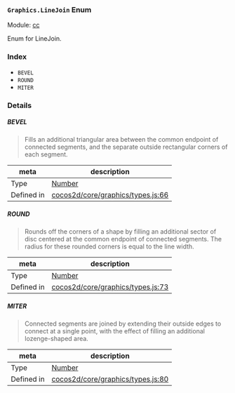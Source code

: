 ### `Graphics.LineJoin` Enum



Module: [cc](../modules/cc.md)


Enum for LineJoin.


### Index
  - `BEVEL`
  - `ROUND`
  - `MITER`

### Details


##### BEVEL

> Fills an additional triangular area between the common endpoint of connected segments, and the separate outside rectangular corners of each segment.

| meta | description |
|------|-------------|
| Type | <a href="https://developer.mozilla.org/en/JavaScript/Reference/Global_Objects/Number" class="crosslink external" target="_blank">Number</a> |
| Defined in | [cocos2d/core/graphics/types.js:66](https://github.com/cocos-creator/engine/blob/ffcd52a59a8c6aae4b1d658e5006aef78c30892b/cocos2d/core/graphics/types.js#L66) |



##### ROUND

> Rounds off the corners of a shape by filling an additional sector of disc centered at the common endpoint of connected segments. The radius for these rounded corners is equal to the line width.

| meta | description |
|------|-------------|
| Type | <a href="https://developer.mozilla.org/en/JavaScript/Reference/Global_Objects/Number" class="crosslink external" target="_blank">Number</a> |
| Defined in | [cocos2d/core/graphics/types.js:73](https://github.com/cocos-creator/engine/blob/ffcd52a59a8c6aae4b1d658e5006aef78c30892b/cocos2d/core/graphics/types.js#L73) |



##### MITER

> Connected segments are joined by extending their outside edges to connect at a single point, with the effect of filling an additional lozenge-shaped area.

| meta | description |
|------|-------------|
| Type | <a href="https://developer.mozilla.org/en/JavaScript/Reference/Global_Objects/Number" class="crosslink external" target="_blank">Number</a> |
| Defined in | [cocos2d/core/graphics/types.js:80](https://github.com/cocos-creator/engine/blob/ffcd52a59a8c6aae4b1d658e5006aef78c30892b/cocos2d/core/graphics/types.js#L80) |


